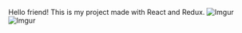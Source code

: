 Hello friend! This is my project made with React and Redux.
![Imgur](https://i.imgur.com/FRVxyq2.png)
![Imgur](https://i.imgur.com/64wHFIy.png)